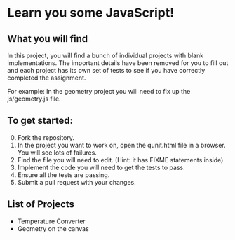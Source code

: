 Learn you some JavaScript!
==========================

What you will find
------------------

In this project, you will find a bunch of individual projects with blank 
implementations. The important details have been removed for you to fill out
and each project has its own set of tests to see if you have correctly
completed the assignment.

For example: In the geometry project you will need to fix up the js/geometry.js
file.

To get started:
---------------

0. Fork the repository.
1. In the project you want to work on, open the qunit.html file in a browser. 
   You will see lots of failures.
2. Find the file you will need to edit. (Hint: it has FIXME statements inside)
3. Implement the code you will need to get the tests to pass.
4. Ensure all the tests are passing.
5. Submit a pull request with your changes.

List of Projects
----------------

* Temperature Converter
* Geometry on the canvas
